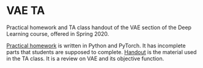 # VAE TA

Practical homework and TA class handout of the VAE section of the Deep Learning course, offered in Spring 2020.

[Practical homework](./VAE_Exercise.ipynb) is written in Python and PyTorch. It has incomplete parts that students are supposed to complete. [Handout](./handout/Handout.pdf) is the material used in the TA class. It is a review on VAE and its objective function.
